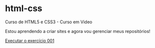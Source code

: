 # html-css
 Curso de HTML5 e CSS3 - Curso em Video

Estou aprendendo a criar sites e agora vou gerenciar meus repositórios!

<a href="https://fernandofborges.github.io/html-css/exercicios/ex001/index.html" target="_blank">Executar o exercício 001</a>